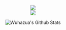 <div align="center">

![](https://komarev.com/ghpvc/?username=wuhazua&color=36b812)<br>
![](https://img.shields.io/github/followers/wuhazua?style=social)<br>

<div align="center" width="50">

</div>

</div>

<div align="center">

<img align="center" src="https://github-readme-stats.vercel.app/api?username=Wuhazua&include_all_commits=true&count_private=true&show_icons=true&line_height=20&title_color=7A7ADB&icon_color=2234AE&text_color=D3D3D3&bg_color=0,000000,130F40" alt="Wuhazua's Github Stats">

</br>
</br>

</div>
